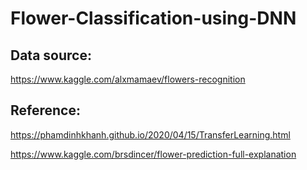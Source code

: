# Flower-Classification-using-DNN

## Data source:
https://www.kaggle.com/alxmamaev/flowers-recognition

## Reference: 
https://phamdinhkhanh.github.io/2020/04/15/TransferLearning.html

https://www.kaggle.com/brsdincer/flower-prediction-full-explanation
